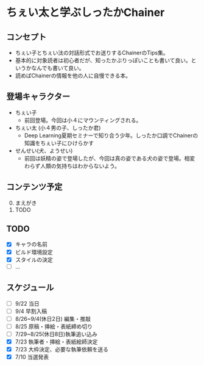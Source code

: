 # ちぇい太と学ぶしったかChainer
## コンセプト
- ちぇい子とちぇい汰の対話形式でお送りするChainerのTips集。
- 基本的に対象読者は初心者だが、知ったかぶりっぽいことも書いて良い。というかなんでも書いて良い。
- 読めばChainerの情報を他の人に自慢できる本。

## 登場キャラクター
- ちぇい子
    - 前回登場。今回は小４にマウンティングされる。
- ちぇい太 (小４男の子、しったか君)
    - Deep Learning夏期セミナーで知り合う少年。しったか口調でChainerの知識をちぇい子にひけらかす
- せんせい(犬、ようせい)
    - 前回は妖精の姿で登場したが、今回は真の姿である犬の姿で登場。相変わらず人類の気持ちはわからないよう。

## コンテンツ予定

0. まえがき
1. TODO

## TODO
- [x] キャラの名前
- [x] ビルド環境設定
- [x] スタイルの決定
- [ ] …

## スケジュール

- [ ] 9/22 当日
- [ ] 9/4 早割入稿
- [ ] 8/26~9/4(休日2日) 編集・推敲
- [ ] 8/25 原稿・挿絵・表紙締め切り
- [ ] 7/29~8/25(休日8日)執筆追い込み
- [x] 7/23 執筆者・挿絵・表紙絵師決定
- [x] 7/23 大枠決定、必要な執筆依頼を送る
- [x] 7/10 当選発表
